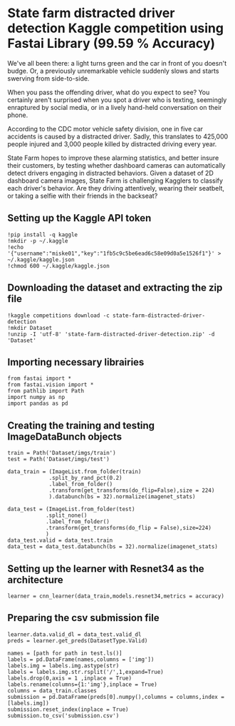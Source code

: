 # State farm distracted driver detection Kaggle competition using Fastai Library (99.59 % Accuracy)

We've all been there: a light turns green and the car in front of you doesn't budge. Or, a previously unremarkable vehicle suddenly slows and starts swerving from side-to-side.

When you pass the offending driver, what do you expect to see? You certainly aren't surprised when you spot a driver who is texting, seemingly enraptured by social media, or in a lively hand-held conversation on their phone.

According to the CDC motor vehicle safety division, one in five car accidents is caused by a distracted driver. Sadly, this translates to 425,000 people injured and 3,000 people killed by distracted driving every year.

State Farm hopes to improve these alarming statistics, and better insure their customers, by testing whether dashboard cameras can automatically detect drivers engaging in distracted behaviors. Given a dataset of 2D dashboard camera images, State Farm is challenging Kagglers to classify each driver's behavior. Are they driving attentively, wearing their seatbelt, or taking a selfie with their friends in the backseat?


## Setting up the Kaggle API token
 
 ```
!pip install -q kaggle
!mkdir -p ~/.kaggle
!echo '{"username":"miske01","key":"1fb5c9c5be6ead6c58e09d0a5e1526f1"}' > ~/.kaggle/kaggle.json
!chmod 600 ~/.kaggle/kaggle.json
```
## Downloading the dataset and extracting the zip file

```
!kaggle competitions download -c state-farm-distracted-driver-detection
!mkdir Dataset
!unzip -I 'utf-8' 'state-farm-distracted-driver-detection.zip' -d 'Dataset'
```
## Importing necessary librairies
```
from fastai import *
from fastai.vision import *
from pathlib import Path
import numpy as np
import pandas as pd
```
## Creating the training and testing ImageDataBunch objects
```
train = Path('Dataset/imgs/train')
test = Path('Dataset/imgs/test')

data_train = (ImageList.from_folder(train)
             .split_by_rand_pct(0.2)
             .label_from_folder()
             .transform(get_transforms(do_flip=False),size = 224)
             ).databunch(bs = 32).normalize(imagenet_stats)

data_test = (ImageList.from_folder(test)
            .split_none()
            .label_from_folder()
            .transform(get_transforms(do_flip = False),size=224)
            )
data_test.valid = data_test.train
data_test = data_test.databunch(bs = 32).normalize(imagenet_stats)
```

## Setting up the learner with Resnet34 as the architecture
```
learner = cnn_learner(data_train,models.resnet34,metrics = accuracy)
```
## Preparing the csv submission file
```
learner.data.valid_dl = data_test.valid_dl
preds = learner.get_preds(DatasetType.Valid)

names = [path for path in test.ls()]
labels = pd.DataFrame(names,columns = ['img'])
labels.img = labels.img.astype(str)
labels = labels.img.str.rsplit('/',1,expand=True)
labels.drop(0,axis = 1 ,inplace = True)
labels.rename(columns={1:'img'},inplace = True)
columns = data_train.classes
submission = pd.DataFrame(preds[0].numpy(),columns = columns,index = [labels.img])
submission.reset_index(inplace = True)
submission.to_csv('submission.csv')
```
